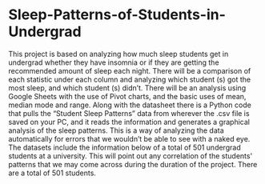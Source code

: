 # Sleep-Patterns-of-Students-in-Undergrad
This project is based on analyzing how much sleep students get in undergrad whether they have insomnia or if they are getting the recommended amount of sleep each night. There will be a comparison of each statistic under each column and analyzing which student (s) got the most sleep, and which student (s) didn’t. There will be an analysis using Google Sheets with the use of  Pivot charts, and the basic uses of mean, median mode and range. Along with the datasheet there is a Python code that pulls the “Student Sleep Patterns” data from wherever the .csv file is saved on your PC, and it reads the information and generates a graphical analysis of the sleep patterns. This is a way of analyzing the data automatically for errors that we wouldn’t be able to see with a naked eye. The datasets include the information below of a total of 501 undergrad students at a university. This will point out any correlation of the students' patterns that we may come across during the duration of the project. There are a total of 501 students.
